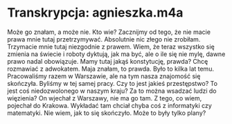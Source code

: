 # Transkrypcja: agnieszka.m4a

Może go znałam, a może nie. Kto wie? Zacznijmy od tego, że nie macie prawa mnie tutaj przetrzymywać. Absolutnie nic złego nie zrobiłam. Trzymacie mnie tutaj niezgodnie z prawem. Wiem, że teraz wszystko się zmienia na świecie i roboty dyktują, jak ma być, ale o ile się nie mylę, dawne prawo nadal obowiązuje. Mamy tutaj jakąś konstytucję, prawda? Chcę rozmawiać z adwokatem. Maja znałam, to prawda. Było to kilka lat temu. Pracowaliśmy razem w Warszawie, ale na tym nasza znajomość się skończyła. Byliśmy w tej samej pracy. Czy to jest jakieś przestępstwo? To jest coś niedozwolonego w naszym kraju? Za to można wsadzać ludzi do więzienia? On wjechał z Warszawy, nie ma go tam. Z tego, co wiem, pojechał do Krakowa. Wykładać tam chciał chyba coś z informatyki czy matematyki. Nie wiem, jak to się skończyło. Może to były tylko plany?